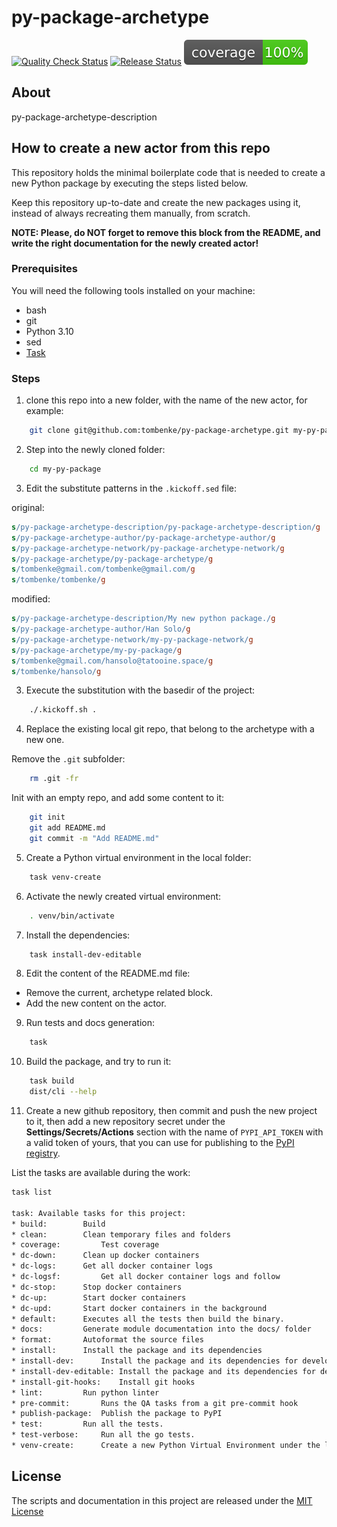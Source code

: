 py-package-archetype
====================

[![Quality Check Status](https://github.com/tombenke/py-package-archetype/workflows/Quality%20Check/badge.svg)](https://github.com/tombenke/py-package-archetype)
[![Release Status](https://github.com/tombenke/py-package-archetype/workflows/Release/badge.svg)](https://github.com/tombenke/py-package-archetype)
![Coverage](./coverage.svg)

## About

py-package-archetype-description

## How to create a new actor from this repo

This repository holds the minimal boilerplate code that is needed to create a new Python package by executing the steps listed below.

Keep this repository up-to-date and create the new packages using it, instead of always recreating them manually, from scratch.

__NOTE: Please, do NOT forget to remove this block from the README, and write the right documentation for the newly created actor!__

### Prerequisites

You will need the following tools installed on your machine:
- bash
- git
- Python 3.10
- sed
- [Task](https://taskfile.dev/)

### Steps

1. clone this repo into a new folder, with the name of the new actor, for example:

```bash
    git clone git@github.com:tombenke/py-package-archetype.git my-py-package
```

2. Step into the newly cloned folder:

```bash
    cd my-py-package
```
3. Edit the substitute patterns in the `.kickoff.sed` file:

original:

```sed
s/py-package-archetype-description/py-package-archetype-description/g
s/py-package-archetype-author/py-package-archetype-author/g
s/py-package-archetype-network/py-package-archetype-network/g
s/py-package-archetype/py-package-archetype/g
s/tombenke@gmail.com/tombenke@gmail.com/g
s/tombenke/tombenke/g

```

modified:

```sed
s/py-package-archetype-description/My new python package./g
s/py-package-archetype-author/Han Solo/g
s/py-package-archetype-network/my-py-package-network/g
s/py-package-archetype/my-py-package/g
s/tombenke@gmail.com/hansolo@tatooine.space/g
s/tombenke/hansolo/g

```

3. Execute the substitution with the basedir of the project:

```bash
    ./.kickoff.sh .
```

4. Replace the existing local git repo, that belong to the archetype with a new one.

Remove the `.git` subfolder:

```bash
    rm .git -fr
```

Init with an empty repo, and add some content to it:
```bash
    git init
    git add README.md
    git commit -m "Add README.md"
```

5. Create a Python virtual environment in the local folder:

```bash
    task venv-create
```

6. Activate the newly created virtual environment:

```bash
    . venv/bin/activate
```

7. Install the dependencies:

```bash
    task install-dev-editable
```

8. Edit the content of the README.md file:

- Remove the current, archetype related block.
- Add the new content on the actor.

9. Run tests and docs generation:

```bash
    task
```

10. Build the package, and try to run it:

```bash
    task build
    dist/cli --help
```

11. Create a new github repository, then commit and push the new project to it,
then add a new repository secret under the __Settings/Secrets/Actions__ section
with the name of `PYPI_API_TOKEN` with a valid token of yours,
that you can use for publishing to the [PyPI registry](https://pypi.org/).

List the tasks are available during the work:
```bash
task list

task: Available tasks for this project:
* build: 		Build
* clean: 		Clean temporary files and folders
* coverage: 		Test coverage
* dc-down: 		Clean up docker containers
* dc-logs: 		Get all docker container logs
* dc-logsf: 		Get all docker container logs and follow
* dc-stop: 		Stop docker containers
* dc-up: 		Start docker containers
* dc-upd: 		Start docker containers in the background
* default: 		Executes all the tests then build the binary.
* docs: 		Generate module documentation into the docs/ folder
* format: 		Autoformat the source files
* install: 		Install the package and its dependencies
* install-dev: 		Install the package and its dependencies for development
* install-dev-editable: Install the package and its dependencies for development with editablility
* install-git-hooks: 	Install git hooks
* lint: 		Run python linter
* pre-commit: 		Runs the QA tasks from a git pre-commit hook
* publish-package: 	Publish the package to PyPI
* test: 		Run all the tests.
* test-verbose: 	Run all the go tests.
* venv-create: 		Create a new Python Virtual Environment under the local folder
```

## License
The scripts and documentation in this project are released under the [MIT License](LICENSE)

